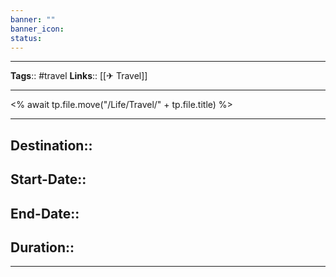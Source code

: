 ```yaml
---
banner: ""
banner_icon: 
status: 
---
```


---
**Tags**:: #travel
**Links**:: [[✈ Travel]]

---

<% await tp.file.move("/Life/Travel/" + tp.file.title) %>



---

## **Destination**:: 

## **Start-Date**::

## **End-Date**::

## **Duration**::


---
